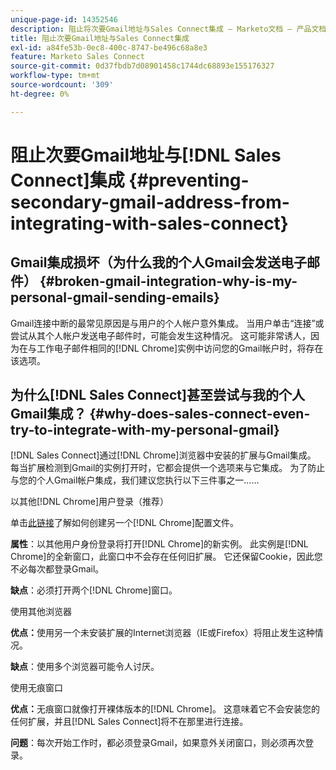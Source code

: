```yaml
---
unique-page-id: 14352546
description: 阻止将次要Gmail地址与Sales Connect集成 — Marketo文档 — 产品文档
title: 阻止次要Gmail地址与Sales Connect集成
exl-id: a84fe53b-0ec8-400c-8747-be496c68a8e3
feature: Marketo Sales Connect
source-git-commit: 0d37fbdb7d08901458c1744dc68893e155176327
workflow-type: tm+mt
source-wordcount: '309'
ht-degree: 0%

---
```


# 阻止次要Gmail地址与[!DNL Sales Connect]集成 {#preventing-secondary-gmail-address-from-integrating-with-sales-connect}

## Gmail集成损坏（为什么我的个人Gmail会发送电子邮件） {#broken-gmail-integration-why-is-my-personal-gmail-sending-emails}

Gmail连接中断的最常见原因是与用户的个人帐户意外集成。 当用户单击“连接”或尝试从其个人帐户发送电子邮件时，可能会发生这种情况。 这可能非常诱人，因为在与工作电子邮件相同的[!DNL Chrome]实例中访问您的Gmail帐户时，将存在该选项。

## 为什么[!DNL Sales Connect]甚至尝试与我的个人Gmail集成？ {#why-does-sales-connect-even-try-to-integrate-with-my-personal-gmail}

[!DNL Sales Connect]通过[!DNL Chrome]浏览器中安装的扩展与Gmail集成。 每当扩展检测到Gmail的实例打开时，它都会提供一个选项来与它集成。 为了防止与您的个人Gmail帐户集成，我们建议您执行以下三件事之一……

以其他[!DNL Chrome]用户登录（推荐）

单击[此链接](https://support.google.com/chrome/answer/2364824?hl=en)了解如何创建另一个[!DNL Chrome]配置文件。

**属性**：以其他用户身份登录将打开[!DNL Chrome]的新实例。 此实例是[!DNL Chrome]的全新窗口，此窗口中不会存在任何旧扩展。 它还保留Cookie，因此您不必每次都登录Gmail。

**缺点**：必须打开两个[!DNL Chrome]窗口。

使用其他浏览器

**优点：**&#x200B;使用另一个未安装扩展的Internet浏览器（IE或Firefox）将阻止发生这种情况。

**缺点**：使用多个浏览器可能令人讨厌。

使用无痕窗口

**优点：**&#x200B;无痕窗口就像打开裸体版本的[!DNL Chrome]。 这意味着它不会安装您的任何扩展，并且[!DNL Sales Connect]将不在那里进行连接。

**问题**：每次开始工作时，都必须登录Gmail，如果意外关闭窗口，则必须再次登录。
